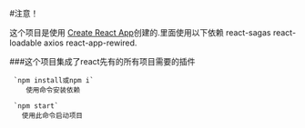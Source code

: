 <!--
 * @Author: your name
 * @Date: 2020-02-27 14:26:52
 * @LastEditors: Please set LastEditors
 * @Description: In User Settings Edit
 * @FilePath: \my-app-first\README.md
 -->
 #注意！

这个项目是使用 [Create React App](https://github.com/facebook/create-react-app)创建的.里面使用以下依赖 react-sagas react-loadable  axios react-app-rewired.

###这个项目集成了react先有的所有项目需要的插件

```
 `npm install或npm i`
    使用命令安装依赖

 `npm start`
   使用此命令启动项目
   
```